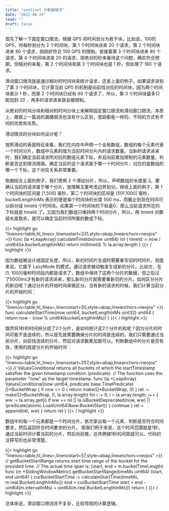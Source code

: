 ```yaml
---
title: "sentinel 计数器限流"
date: "2022-08-29"
lead: ""
draft: false
---
```

首先了解一下固定窗口限流，根据 QPS 将时间划分为若干块，比如说，100的 QPS，将每秒划分为 2 个时间块，第 1 个时间块进来 20 个请求，第 2 个时间块进来 80 个请求，刚刚好符合 100 QPS 的限制。紧接着第 3 个时间块进来 80 个请求，第 4 个时间块进来 20 的请求，按绝对的秒来看待这个问题，确实符合预期，但相对的来看，第 2 个时间块和第 3 个时间块也是 1 秒，但处理了 160 个请求。

滑动窗口限流就是通过相对的时间块来统计请求，还拿上面的例子，如果请求进到了第 3 个时间块，它计算当前 QPS 的机制是向前找对应的时间块，因为两个时间块表示 1 秒，而第 2 个时间块已经有 80 个请求了，所以，第 3 个时间块最多只能加到 20 ，再多的请求进来就会被限制。

从绝对的时间分块和相对的时间分块上来解释固定窗口限流和滑动窗口限流，本质上，跟我上一篇说的漏桶限流也没有什么区别，思路都是一样的，不同的方式有不同的优势和劣势。

滑动限流的分块如何设计呢？

按照滑动的表面特征来看，我们在内存中声明一个全局数组，数组的每个元素代表一个时间分片，数组中元素的值为当前时间分片内的请求数量。当新的请求进来时，我们确定当前请求所对应的数组元素下标，并且向前累加限制的元素数量，判断是否达到限流阈值。确定当前的这个请求属于哪一个时间分片，对应的是数组的哪一个下标，这个对应关系非常重要。

依据结合上面的例子，我们使用 2 个滑动分片，所以，声明数组的长度是 2。要确认当前的请求属于哪个分片，我理解主要考虑边界划分。继续上面的例子，第 1 个时间块的区间是 [1,500] 毫秒，第二个时间块的区间是 [501,1000] 毫秒，bucketLengthInMs 表示的便是每个时间块的长度 500 ms，而截止到现在时间可以拆分成 timeId 个时间块。如果第一个时间块的下标是0，那么当前请求所在的下标就是 timeId 了。又因为我们数组只维持两个时间分片，所以，用 timeId 对数组长度取余，就可以确定当前时间所属的数组下标。

{{< highlight go "linenos=table,hl_lines=,linenostart=231,style=abap,lineanchors=neojos" >}}
func (la *LeapArray) calculateTimeIdx(now uint64) int {
    timeId := now / uint64(la.bucketLengthInMs)
    return int(timeId) % la.array.length
}
{{< / highlight >}}

因为数组被设计成固定长度，所以，新的时间片生成时需要重写旧的时间片，侧面来说，它属于 LazyMode 的模式，通过请求被动触发生成新的分片。比如方，在[1, 1000]毫秒时间段内都是请求了，数组中保持了这两个分片的数据，但之后过了5000ms才有新的请求进来，那么新的分片就需要重新旧的分片。如何区分分片的新旧呢？通过分片的开始时间来做区分。当有新的请求的时候，我们计算当前分片的开始时间：

{{< highlight go "linenos=table,hl_lines=,linenostart=50,style=abap,lineanchors=neojos" >}}
func calculateStartTime(now uint64, bucketLengthInMs uint32) uint64 {
    return now - (now % uint64(bucketLengthInMs))
}
{{< / highlight >}}

既然将1秒的时间拆分成了2个分片，是如何统计这2个分片的和呢？因为分片的时间可能不是连续的，所以首先就需要确保分片的时间是连续的。我们只需要通过当前分片，向前找连续的分片，然后对请求数累加就可以。判断数组中的分片是否有效，使用的就是分片的开始时间：

{{< highlight go "linenos=table,hl_lines=,linenostart=257,style=abap,lineanchors=neojos" >}}
// ValuesConditional returns all buckets of which the startTimestamp satisfies the given timestamp condition (predicate).
// The function uses the parameter "now" as the target timestamp.
func (la *LeapArray) ValuesConditional(now uint64, predicate base.TimePredicate) []*BucketWrap {
    if now <= 0 {
        return make([]*BucketWrap, 0)
    }
    ret := make([]*BucketWrap, 0, la.array.length)
    for i := 0; i < la.array.length; i++ {
        ww := la.array.get(i)
        if ww == nil || la.isBucketDeprecated(now, ww) || !predicate(atomic.LoadUint64(&ww.BucketStart)) {
            continue
        }
        ret = append(ret, ww)
    }
    return ret
}
{{< / highlight >}}

数组中的每一个元素都是一个时间分片，依次拿出每一个元素，判断是否符合时间要求，然后返回符合时间要求的分片。 那我们例子来说，这个时间范围就是1秒，
通过当前时间计算当前的分片，然后向前推，总共跨越1秒的间距就可以。代码的注释写的也非常清楚。

{{< highlight go "linenos=table,hl_lines=,linenostart=57,style=abap,lineanchors=neojos" >}}
// getBucketStartRange returns start time range of the bucket for the provided time.
// The actual time span is: [start, end + in.bucketTimeLength)
func (m *SlidingWindowMetric) getBucketStartRange(timeMs uint64) (start, end uint64) {
    curBucketStartTime := calculateStartTime(timeMs, m.real.BucketLengthInMs())
    end = curBucketStartTime
    start = end - uint64(m.intervalInMs) + uint64(m.real.BucketLengthInMs())
    return
}
{{< / highlight >}}

总体来说，滑动窗口限流并不复杂，比较常规的计算逻辑。
